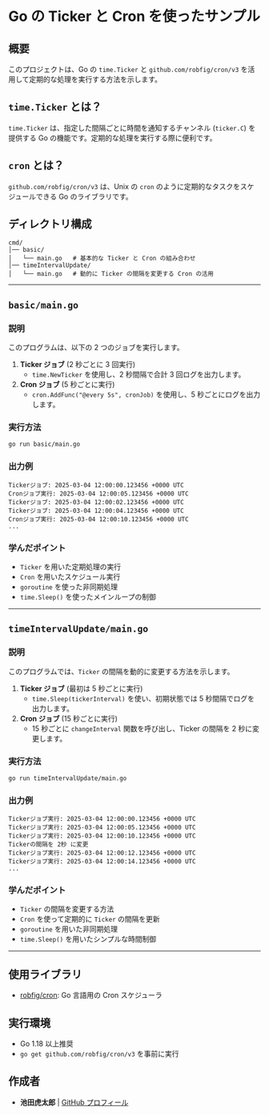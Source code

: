 # Go の Ticker と Cron を使ったサンプル

## 概要

このプロジェクトは、Go の `time.Ticker` と `github.com/robfig/cron/v3` を活用して定期的な処理を実行する方法を示します。

## `time.Ticker` とは？

`time.Ticker` は、指定した間隔ごとに時間を通知するチャンネル (`ticker.C`) を提供する Go の機能です。定期的な処理を実行する際に便利です。

## `cron` とは？

`github.com/robfig/cron/v3` は、Unix の `cron` のように定期的なタスクをスケジュールできる Go のライブラリです。

## ディレクトリ構成

```
cmd/
│── basic/
│   └── main.go   # 基本的な Ticker と Cron の組み合わせ
│── timeIntervalUpdate/
│   └── main.go   # 動的に Ticker の間隔を変更する Cron の活用
```

---

## `basic/main.go`

### 説明

このプログラムは、以下の 2 つのジョブを実行します。

1. **Ticker ジョブ** (2 秒ごとに 3 回実行)
   - `time.NewTicker` を使用し、2 秒間隔で合計 3 回ログを出力します。
2. **Cron ジョブ** (5 秒ごとに実行)
   - `cron.AddFunc("@every 5s", cronJob)` を使用し、5 秒ごとにログを出力します。

### 実行方法

```sh
go run basic/main.go
```

### 出力例

```
Tickerジョブ: 2025-03-04 12:00:00.123456 +0000 UTC
Cronジョブ実行: 2025-03-04 12:00:05.123456 +0000 UTC
Tickerジョブ: 2025-03-04 12:00:02.123456 +0000 UTC
Tickerジョブ: 2025-03-04 12:00:04.123456 +0000 UTC
Cronジョブ実行: 2025-03-04 12:00:10.123456 +0000 UTC
...
```

### 学んだポイント

- `Ticker` を用いた定期処理の実行
- `Cron` を用いたスケジュール実行
- `goroutine` を使った非同期処理
- `time.Sleep()` を使ったメインループの制御

---

## `timeIntervalUpdate/main.go`

### 説明

このプログラムでは、`Ticker` の間隔を動的に変更する方法を示します。

1. **Ticker ジョブ** (最初は 5 秒ごとに実行)
   - `time.Sleep(tickerInterval)` を使い、初期状態では 5 秒間隔でログを出力します。
2. **Cron ジョブ** (15 秒ごとに実行)
   - 15 秒ごとに `changeInterval` 関数を呼び出し、Ticker の間隔を 2 秒に変更します。

### 実行方法

```sh
go run timeIntervalUpdate/main.go
```

### 出力例

```
Tickerジョブ実行: 2025-03-04 12:00:00.123456 +0000 UTC
Tickerジョブ実行: 2025-03-04 12:00:05.123456 +0000 UTC
Tickerジョブ実行: 2025-03-04 12:00:10.123456 +0000 UTC
Tickerの間隔を 2秒 に変更
Tickerジョブ実行: 2025-03-04 12:00:12.123456 +0000 UTC
Tickerジョブ実行: 2025-03-04 12:00:14.123456 +0000 UTC
...
```

### 学んだポイント

- `Ticker` の間隔を変更する方法
- `Cron` を使って定期的に `Ticker` の間隔を更新
- `goroutine` を用いた非同期処理
- `time.Sleep()` を用いたシンプルな時間制御

---

## 使用ライブラリ

- [robfig/cron](https://github.com/robfig/cron): Go 言語用の Cron スケジューラ

## 実行環境

- Go 1.18 以上推奨
- `go get github.com/robfig/cron/v3` を事前に実行

## 作成者

- **池田虎太郎** | [GitHub プロフィール](https://github.com/kotaroikeda-apl-dev)
